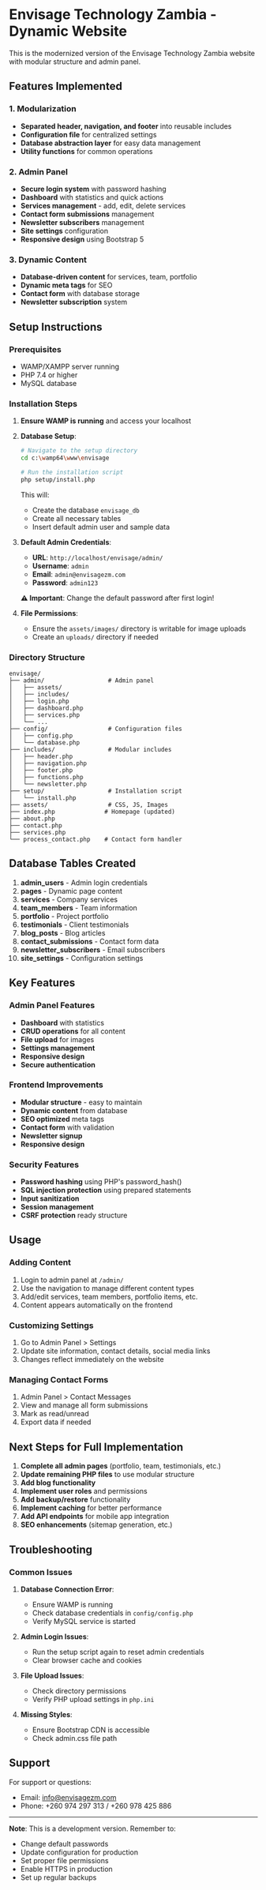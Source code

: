 # Envisage Technology Zambia - Dynamic Website

This is the modernized version of the Envisage Technology Zambia website with modular structure and admin panel.

## Features Implemented

### 1. Modularization
- **Separated header, navigation, and footer** into reusable includes
- **Configuration file** for centralized settings
- **Database abstraction layer** for easy data management
- **Utility functions** for common operations

### 2. Admin Panel
- **Secure login system** with password hashing
- **Dashboard** with statistics and quick actions
- **Services management** - add, edit, delete services
- **Contact form submissions** management
- **Newsletter subscribers** management
- **Site settings** configuration
- **Responsive design** using Bootstrap 5

### 3. Dynamic Content
- **Database-driven content** for services, team, portfolio
- **Dynamic meta tags** for SEO
- **Contact form** with database storage
- **Newsletter subscription** system

## Setup Instructions

### Prerequisites
- WAMP/XAMPP server running
- PHP 7.4 or higher
- MySQL database

### Installation Steps

1. **Ensure WAMP is running** and access your localhost

2. **Database Setup**:
   ```bash
   # Navigate to the setup directory
   cd c:\wamp64\www\envisage
   
   # Run the installation script
   php setup/install.php
   ```
   
   This will:
   - Create the database `envisage_db`
   - Create all necessary tables
   - Insert default admin user and sample data

3. **Default Admin Credentials**:
   - **URL**: `http://localhost/envisage/admin/`
   - **Username**: `admin`
   - **Email**: `admin@envisagezm.com`
   - **Password**: `admin123`
   
   **⚠️ Important**: Change the default password after first login!

4. **File Permissions**:
   - Ensure the `assets/images/` directory is writable for image uploads
   - Create an `uploads/` directory if needed

### Directory Structure
```
envisage/
├── admin/                  # Admin panel
│   ├── assets/
│   ├── includes/
│   ├── login.php
│   ├── dashboard.php
│   ├── services.php
│   └── ...
├── config/                 # Configuration files
│   ├── config.php
│   └── database.php
├── includes/               # Modular includes
│   ├── header.php
│   ├── navigation.php
│   ├── footer.php
│   ├── functions.php
│   └── newsletter.php
├── setup/                  # Installation script
│   └── install.php
├── assets/                 # CSS, JS, Images
├── index.php              # Homepage (updated)
├── about.php
├── contact.php
├── services.php
└── process_contact.php    # Contact form handler
```

## Database Tables Created

1. **admin_users** - Admin login credentials
2. **pages** - Dynamic page content
3. **services** - Company services
4. **team_members** - Team information
5. **portfolio** - Project portfolio
6. **testimonials** - Client testimonials
7. **blog_posts** - Blog articles
8. **contact_submissions** - Contact form data
9. **newsletter_subscribers** - Email subscribers
10. **site_settings** - Configuration settings

## Key Features

### Admin Panel Features
- **Dashboard** with statistics
- **CRUD operations** for all content
- **File upload** for images
- **Settings management**
- **Responsive design**
- **Secure authentication**

### Frontend Improvements
- **Modular structure** - easy to maintain
- **Dynamic content** from database
- **SEO optimized** meta tags
- **Contact form** with validation
- **Newsletter signup**
- **Responsive design**

### Security Features
- **Password hashing** using PHP's password_hash()
- **SQL injection protection** using prepared statements
- **Input sanitization**
- **Session management**
- **CSRF protection** ready structure

## Usage

### Adding Content
1. Login to admin panel at `/admin/`
2. Use the navigation to manage different content types
3. Add/edit services, team members, portfolio items, etc.
4. Content appears automatically on the frontend

### Customizing Settings
1. Go to Admin Panel > Settings
2. Update site information, contact details, social media links
3. Changes reflect immediately on the website

### Managing Contact Forms
1. Admin Panel > Contact Messages
2. View and manage all form submissions
3. Mark as read/unread
4. Export data if needed

## Next Steps for Full Implementation

1. **Complete all admin pages** (portfolio, team, testimonials, etc.)
2. **Update remaining PHP files** to use modular structure
3. **Add blog functionality**
4. **Implement user roles** and permissions
5. **Add backup/restore** functionality
6. **Implement caching** for better performance
7. **Add API endpoints** for mobile app integration
8. **SEO enhancements** (sitemap generation, etc.)

## Troubleshooting

### Common Issues

1. **Database Connection Error**:
   - Ensure WAMP is running
   - Check database credentials in `config/config.php`
   - Verify MySQL service is started

2. **Admin Login Issues**:
   - Run the setup script again to reset admin credentials
   - Clear browser cache and cookies

3. **File Upload Issues**:
   - Check directory permissions
   - Verify PHP upload settings in `php.ini`

4. **Missing Styles**:
   - Ensure Bootstrap CDN is accessible
   - Check admin.css file path

## Support

For support or questions:
- Email: info@envisagezm.com
- Phone: +260 974 297 313 / +260 978 425 886

---

**Note**: This is a development version. Remember to:
- Change default passwords
- Update configuration for production
- Set proper file permissions
- Enable HTTPS in production
- Set up regular backups
